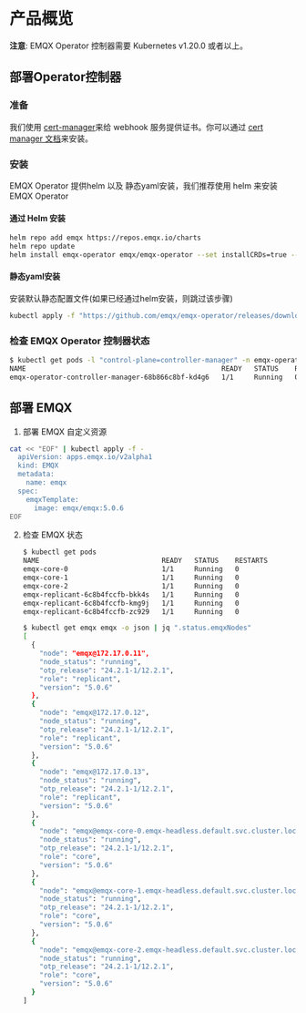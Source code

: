 # 产品概览

**注意**: EMQX Operator 控制器需要 Kubernetes v1.20.0 或者以上。

## 部署Operator控制器

### 准备

我们使用 [cert-manager](https://github.com/cert-manager/cert-manager)来给 webhook 服务提供证书。你可以通过 [cert manager 文档](https://cert-manager.io/docs/installation/)来安装。

### 安装
EMQX Operator 提供helm 以及 静态yaml安装，我们推荐使用 helm 来安装 EMQX Operator

#### 通过 Helm 安装

```bash
helm repo add emqx https://repos.emqx.io/charts
helm repo update
helm install emqx-operator emqx/emqx-operator --set installCRDs=true --namespace emqx-operator-system --create-namespace
```

#### 静态yaml安装

安装默认静态配置文件(如果已经通过helm安装，则跳过该步骤)

```bash
kubectl apply -f "https://github.com/emqx/emqx-operator/releases/download/1.2.5/emqx-operator-controller.yaml"
```



### 检查 EMQX Operator 控制器状态

```bash
$ kubectl get pods -l "control-plane=controller-manager" -n emqx-operator-system
NAME                                                READY   STATUS    RESTARTS   AGE
emqx-operator-controller-manager-68b866c8bf-kd4g6   1/1     Running   0          15s
```

## 部署 EMQX

1.  部署 EMQX 自定义资源

   ```bash
   cat << "EOF" | kubectl apply -f -
     apiVersion: apps.emqx.io/v2alpha1
     kind: EMQX
     metadata:
       name: emqx
     spec:
       emqxTemplate:
         image: emqx/emqx:5.0.6
   EOF
   ```

2. 检查 EMQX 状态

   ```bash
   $ kubectl get pods
   NAME                              READY   STATUS    RESTARTS        AGE
   emqx-core-0                       1/1     Running   0               75s
   emqx-core-1                       1/1     Running   0               75s
   emqx-core-2                       1/1     Running   0               75s
   emqx-replicant-6c8b4fccfb-bkk4s   1/1     Running   0               75s
   emqx-replicant-6c8b4fccfb-kmg9j   1/1     Running   0               75s
   emqx-replicant-6c8b4fccfb-zc929   1/1     Running   0               75s

   $ kubectl get emqx emqx -o json | jq ".status.emqxNodes"
   [
     {
       "node": "emqx@172.17.0.11",
       "node_status": "running",
       "otp_release": "24.2.1-1/12.2.1",
       "role": "replicant",
       "version": "5.0.6"
     },
     {
       "node": "emqx@172.17.0.12",
       "node_status": "running",
       "otp_release": "24.2.1-1/12.2.1",
       "role": "replicant",
       "version": "5.0.6"
     },
     {
       "node": "emqx@172.17.0.13",
       "node_status": "running",
       "otp_release": "24.2.1-1/12.2.1",
       "role": "replicant",
       "version": "5.0.6"
     },
     {
       "node": "emqx@emqx-core-0.emqx-headless.default.svc.cluster.local",
       "node_status": "running",
       "otp_release": "24.2.1-1/12.2.1",
       "role": "core",
       "version": "5.0.6"
     },
     {
       "node": "emqx@emqx-core-1.emqx-headless.default.svc.cluster.local",
       "node_status": "running",
       "otp_release": "24.2.1-1/12.2.1",
       "role": "core",
       "version": "5.0.6"
     },
     {
       "node": "emqx@emqx-core-2.emqx-headless.default.svc.cluster.local",
       "node_status": "running",
       "otp_release": "24.2.1-1/12.2.1",
       "role": "core",
       "version": "5.0.6"
     }
   ]
   ```
